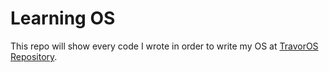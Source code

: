 Learning OS
=======
This repo will show every code I wrote in order to write my OS at [TravorOS Repository][1].

[1]: https://github.com/TravorLZH/TravorOS
